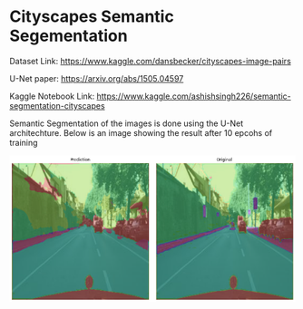 # Cityscapes Semantic Segementation
Dataset Link: https://www.kaggle.com/dansbecker/cityscapes-image-pairs

U-Net paper: https://arxiv.org/abs/1505.04597

Kaggle Notebook Link: https://www.kaggle.com/ashishsingh226/semantic-segmentation-cityscapes

Semantic Segmentation of the images is done using the U-Net architechture.
Below is an image showing the result after 10 epcohs of training

<img src = "/segmented_img.png">



